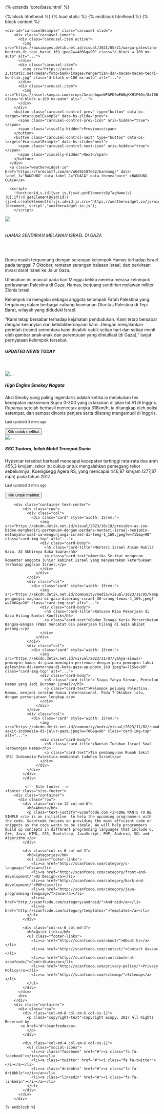 {% extends 'core/base.html' %}

<!DOCTYPE html>
<html lang="en">
<head>
    <meta charset="UTF-8">
    <meta http-equiv="X-UA-Compatible" content="IE=edge">
    <meta name="viewport" content="width=device-width, initial-scale=1.0">
    <title>{% block title %}SELAMAT DATANG{% endblock %}</title>
    {% block htmlhead %} 
    {% load static %}
    <link rel="stylesheet" href="{% static 'index.css' %}">
    {% endblock htmlhead %}
</head>
<body>
    {% block content %}


    <div id="carouselExample" class="carousel slide">
        <div class="carousel-inner">
          <div class="carousel-item active">
            <img src="https://awsimages.detik.net.id/visual/2021/05/21/warga-palestina-bentrok-di-tepi-barat_169.jpeg?w=400&q=90" class="d-block w-100 mx-auto" alt="...">
          </div>
          <div class="carousel-item">
            <img src="https://asset-2.tstatic.net/medan/foto/bank/images/Pengertian-dan-macam-macam-teori-konflik.jpg" class="d-block w-100 mx-auto" alt="...">
          </div>
          <div class="carousel-item">
            <img src="https://asset.kompas.com/crops/AviqhhqwnWPAFK9mEW0qKXH1P0Q=/0x100:1200x900/750x500/data/photo/2019/09/30/5d9144ad5cb95.jpg" class="d-block w-100 mx-auto" alt="...">
          </div>
        </div>
        <button class="carousel-control-prev" type="button" data-bs-target="#carouselExample" data-bs-slide="prev">
          <span class="carousel-control-prev-icon" aria-hidden="true"></span>
          <span class="visually-hidden">Previous</span>
        </button>
        <button class="carousel-control-next" type="button" data-bs-target="#carouselExample" data-bs-slide="next">
          <span class="carousel-control-next-icon" aria-hidden="true"></span>
          <span class="visually-hidden">Next</span>
        </button>
      </div>
      <a class="weatherwidget-io" href="https://forecast7.com/en/n6d92107d62/bandung/" data-label_1="BANDUNG" data-label_2="CUACA" data-theme="pure" >BANDUNG CUACA</a>

      <script>
        !function(d,s,id){var js,fjs=d.getElementsByTagName(s)[0];if(!d.getElementById(id)){js=d.createElement(s);js.id=id;js.src='https://weatherwidget.io/js/widget.min.js';fjs.parentNode.insertBefore(js,fjs);}}(document,'script','weatherwidget-io-js');
        </script>

<div class="container text-center">
    <div class="row">
    <div class="col">
      <img src="https://suaraaisyiyah.id/wp-content/uploads/2020/07/palestina.jpg">
    </div>
    <div class="col">
        <br>
    <H6> HAMAS SENDIRIAN MELAWAN ISRAEL DI GAZA</H6>
    <br>    
    <p>Dunia masih terguncang dengan serangan kelompok Hamas terhadap Israel pada tanggal 7 Oktober, rentetan serangan balasan Israel, dan perkiraan invasi darat Israel ke Jalur Gaza.</p>
    <p>Ultimatum ini muncul pada hari Minggu ketika mereka merasa kelompok perlawanan Palestina di Gaza, Hamas, berjuang sendirian melawan militer Zionis Israel.</p>
    <p>Kelompok ini mengaku sebagai anggota kelompok Fatah Palestina yang tergabung dalam berbagai cabang keamanan Otoritas Palestina di Tepi Barat, wilayah yang diduduki Israel.</p>
    <p>“Kami tetap bersabar terhadap kejahatan pendudukan. Kami tetap bersabar dengan kesunyian dan ketidakberdayaan kami..Dengan menjalankan perintah (resmi) sementara kami dicabik-cabik setiap hari dan setiap menit oleh gambar anak-anak dan perempuan yang dimutilasi (di Gaza)," lanjut pernyataan kelompok tersebut.</p>
    </div>
  </div>
</div>

<div class="container text-center">
  <div class="row">
    <div class="col">
      <h5>UPDATED NEWS TODAY</h5>
    </div> <br> <br>
    </div>
  </div>

  <!-- Card updated news -->
<div class="container text-center">
    <div class="row">
      <div class="col">
        <div class="card mb-3" style="max-width: 540px;">
            <div class="row g-0">
              <div class="col-md-4">
                <img src="https://cdn.24.co.za/files/Cms/General/d/7807/58cd67819e524e838319b037fbe36244.jpg" class="img-fluid rounded-start" alt="...">
              </div>
              <div class="col-md-8">
                <div class="card-body">
                  <h5 class="card-title">High Engine Smokey Nagata</h5>
                  <p class="card-text">Aksi Smoky yang paling legendaris adalah ketika ia melakukan tes kecepatan maksimum Supra 0-300 yang ia lakukan di jalan tol A1 di Inggris. Rupanya setelah berhasil mencetak angka 318km/h, ia ditangkap oleh polisi setempat, dan sempat divonis penjara serta dilarang mengemudi di Inggris.</p>
                  <p class="card-text"><small class="text-body-secondary">Last updated 3 mins ago</small>
                  </p> <button type="button" class="btn btn-primary btn-sm" onclick="location.href='/isiberita'">Klik untuk melihat</button>
                </div>
              </div>
            </div>
          </div>
      </div>
      <div class="col">
        <div class="card mb-3" style="max-width: 540px;">
            <div class="row g-0">
              <div class="col-md-4">
                <img src="https://akcdn.detik.net.id/community/media/visual/2020/10/20/ssc-tuatara-8.jpeg?w=700&q=90" class="img-fluid rounded-start" alt="...">
              </div>
              <div class="col-md-8">
                <div class="card-body">
                  <h5 class="card-title">SSC Tuatara, Inilah Mobil Tercepat Dunia</h5>
                  <p class="card-text">Hypercar tersebut berhasil mencapai kecepatan tertinggi rata-rata dua arah 455,3 km/jam, rekor itu cukup untuk mengalahkan pemegang rekor sebelumnya, Koenigsegg Agera RS, yang mencapai 446,97 km/jam (277,87 mph) pada tahun 2017.</p>
                  <p class="card-text"><small class="text-body-secondary">Last updated 3 mins ago</small></p>
                  <button type="button" class="btn btn-primary btn-sm" onclick="location.href='/isiberita'">Klik untuk melihat</button>
                </div>
              </div>
            </div>
          </div>
        </div>
        </div>
        </div>

        <div class="container text-center">
            <div class="row">
              <div class="col">
                <div class="card" style="width: 15rem;">
                    <img src="https://akcdn.detik.net.id/visual/2023/10/18/presiden-as-joe-biden-menghadiri-pertemuan-dengan-perdana-menteri-israel-benjamin-netanyahu-saat-ia-mengunjungi-israel-di-teng-1_169.jpeg?w=715&q=90" class="card-img-top" alt="...">
                    <div class="card-body">
                      <h5 class="card-title">Menteri Israel Ancam Nuklir Gaza, AS Akhirnya Buka Suara</h5>
                      <p class="card-text">Amerika Serikat mengecam komentar anggota junior kabinet Israel yang menyuarakan keterbukaan terhadap gagasan Israel.</p>
                    </div>
                  </div>
              </div>
              <div class="col">
                <div class="card" style="width: 15rem;">
                    <img src="https://akcdn.detik.net.id/community/media/visual/2023/11/05/kamp-pengungsi-maghazi-di-gaza-diserang-israel-30-orang-tewas-4_169.jpeg?w=700&q=90" class="card-img-top" alt="...">
                    <div class="card-body">
                      <h5 class="card-title">Ratusan Ribu Pekerjaan di Gaza Hilang Buntut Konflik</h5>
                      <p class="card-text">Badan Tenaga Kerja Perserikatan Bangsa-Bangsa (PBB) mencatat 61% pekerjaan hilang di Gaza akibat perang.</p>
                    </div>
                  </div>
              </div>
              <div class="col">
                <div class="card" style="width: 15rem;">
                    <img src="https://akcdn.detik.net.id/visual/2023/11/07/yahya-sinwar-pemimpin-hamas-di-gaza-memimpin-pertemuan-dengan-para-pemimpin-faksi-palestina-di-kantornya-di-kota-gaza-ap-photo_169.jpeg?w=715&q=90" class="card-img-top" alt="...">
                    <div class="card-body">
                      <h5 class="card-title"> Siapa Yahya Sinwar, Pentolan Hamas yang Jadi Buronan Israel?</h5>
                      <p class="card-text">Kelompok pejuang Palestina, Hamas, menjadi sorotan dunia internasional. Pada 7 Oktober lalu, dengan persenjataan lengkap.</p>
                    </div>
                  </div>
              </div>
              <div class="col">
                <div class="card" style="width: 15rem;">
                    <img src="https://akcdn.detik.net.id/community/media/visual/2023/11/02/rumah-sakit-indonesia-di-jalur-gaza.jpeg?w=700&q=90" class="card-img-top" alt="...">
                    <div class="card-body">
                      <h5 class="card-title">Bantah Tuduhan Israel Soal Terowongan Hamas</h5>
                      <p class="card-text">Tim pembangunan Rumah Sakit (RS) Indonesia-Palestina membantah tuduhan Israel</p>
                    </div>
                  </div>
              </div>
            </div>
            </div>

             <!-- Site footer -->
    <footer class="site-footer">
        <div class="container">
          <div class="row">
            <div class="col-sm-12 col-md-6">
              <h6>About</h6>
              <p class="text-justify">Scanfcode.com <i>CODE WANTS TO BE SIMPLE </i> is an initiative  to help the upcoming programmers with the code. Scanfcode focuses on providing the most efficient code or snippets as the code wants to be simple. We will help programmers build up concepts in different programming languages that include C, C++, Java, HTML, CSS, Bootstrap, JavaScript, PHP, Android, SQL and Algorithm.</p>
            </div>
  
            <div class="col-xs-6 col-md-3">
              <h6>Categories</h6>
              <ul class="footer-links">
                <li><a href="http://scanfcode.com/category/c-language/">C</a></li>
                <li><a href="http://scanfcode.com/category/front-end-development/">UI Design</a></li>
                <li><a href="http://scanfcode.com/category/back-end-development/">PHP</a></li>
                <li><a href="http://scanfcode.com/category/java-programming-language/">Java</a></li>
                <li><a href="http://scanfcode.com/category/android/">Android</a></li>
                <li><a href="http://scanfcode.com/category/templates/">Templates</a></li>
              </ul>
            </div>
  
            <div class="col-xs-6 col-md-3">
              <h6>Quick Links</h6>
              <ul class="footer-links">
                <li><a href="http://scanfcode.com/about/">About Us</a></li>
                <li><a href="http://scanfcode.com/contact/">Contact Us</a></li>
                <li><a href="http://scanfcode.com/contribute-at-scanfcode/">Contribute</a></li>
                <li><a href="http://scanfcode.com/privacy-policy/">Privacy Policy</a></li>
                <li><a href="http://scanfcode.com/sitemap/">Sitemap</a></li>
              </ul>
            </div>
          </div>
          <hr>
        </div>
        <div class="container">
          <div class="row">
            <div class="col-md-8 col-sm-6 col-xs-12">
              <p class="copyright-text">Copyright &copy; 2017 All Rights Reserved by 
           <a href="#">Scanfcode</a>.
              </p>
            </div>
  
            <div class="col-md-4 col-sm-6 col-xs-12">
              <ul class="social-icons">
                <li><a class="facebook" href="#"><i class="fa fa-facebook"></i></a></li>
                <li><a class="twitter" href="#"><i class="fa fa-twitter"></i></a></li>
                <li><a class="dribbble" href="#"><i class="fa fa-dribbble"></i></a></li>
                <li><a class="linkedin" href="#"><i class="fa fa-linkedin"></i></a></li>   
              </ul>
            </div>
          </div>
        </div>
  </footer>

  
  
    {% endblock %}

</body>
</html>
